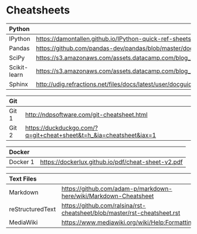 # Cheatsheets

|Python                                                                    | |
|:----------------|:----|
|IPython          | https://damontallen.github.io/IPython-quick-ref-sheets/|
|Pandas           | https://github.com/pandas-dev/pandas/blob/master/doc/cheatsheet/Pandas_Cheat_Sheet.pdf|
|SciPy         | https://s3.amazonaws.com/assets.datacamp.com/blog_assets/Python_SciPy_Cheat_Sheet_Linear_Algebra.pdf |
|Scikit-learn     | https://s3.amazonaws.com/assets.datacamp.com/blog_assets/Scikit_Learn_Cheat_Sheet_Python.pdf|
|Sphinx           | http://udig.refractions.net/files/docs/latest/user/docguide/sphinxSyntax.html|

|__Git__                                                    | |
|:--|:----|
|Git 1             | http://ndpsoftware.com/git-cheatsheet.html |
|Git 2             | https://duckduckgo.com/?q=git+cheat+sheet&t=h_&ia=cheatsheet&iax=1 |

|__Docker__                                                             | |
|:--|:----|
|Docker 1        | https://dockerlux.github.io/pdf/cheat-sheet-v2.pdf |

|__Text Files__                                                                          | |
|:--|:----|
|Markdown         | https://github.com/adam-p/markdown-here/wiki/Markdown-Cheatsheet|
|reStructuredText | https://github.com/ralsina/rst-cheatsheet/blob/master/rst-cheatsheet.rst|
|MediaWiki        | https://www.mediawiki.org/wiki/Help:Formatting|

